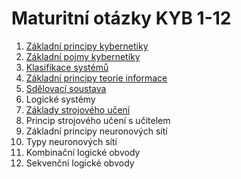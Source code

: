 # Maturitní otázky KYB 1-12

1. [Základní principy kybernetiky](./zakladni_principy.md)
2. [Základní pojmy kybernetiky](./zakladni_pojmy.md)
3. [Klasifikace systémů](./klasifikace_systemu.md)
4. [Základní principy teorie informace](./teorie_informace.md)
5. [Sdělovací soustava](./teorie_informace.md)
6. Logické systémy
7. [Základy strojového učení](./stro¨jove_uceni.md)
8. Princip strojového učení s učitelem
9. Základní principy neuronových sítí
10. Typy neuronových sítí
11. Kombinační logické obvody
12. Sekvenční logické obvody
